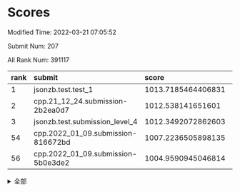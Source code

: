 # Scores

Modified Time: 2022-03-21 07:05:52

Submit Num: 207

All Rank Num: 391117

| rank |               submit               |       score        |       sigma        | pk_num |
| :--- | :--------------------------------- | :----------------- | :----------------- | :----- |
| 1    | jsonzb.test.test_1                 | 1013.7185464406831 | 0.8027947530491559 | 7559   |
| 2    | cpp.21_12_24.submission-2b2ea0d7   | 1012.538141651601  | 0.7777200551121491 | 7562   |
| 3    | jsonzb.test.submission_level_4     | 1012.3492072862603 | 0.7882061445440159 | 7557   |
| 54   | cpp.2022_01_09.submission-816672bd | 1007.2236505898135 | 0.7348442381975923 | 7560   |
| 56   | cpp.2022_01_09.submission-5b0e3de2 | 1004.9590945046814 | 0.712634864938916  | 7559   |


<details>
<summary>全部</summary>

| rank |                 submit                 |       score        |       sigma        | pk_num |
| :--- | :------------------------------------- | :----------------- | :----------------- | :----- |
| 1    | jsonzb.test.test_1                     | 1013.7185464406831 | 0.8027947530491559 | 7559   |
| 2    | cpp.21_12_24.submission-2b2ea0d7       | 1012.538141651601  | 0.7777200551121491 | 7562   |
| 3    | jsonzb.test.submission_level_4         | 1012.3492072862603 | 0.7882061445440159 | 7557   |
| 4    | gobigger.level_3.submission_level_3_0  | 1011.7700883975332 | 0.7731986779815464 | 7557   |
| 5    | gobigger.level_3.submission_level_3_2  | 1011.7682624353394 | 0.761871106405695  | 7559   |
| 6    | gobigger.level_3.submission_level_3_15 | 1011.5517005876497 | 0.7828327312557639 | 7558   |
| 7    | gobigger.level_3.submission_level_3_36 | 1011.4795204431987 | 0.7581274502497346 | 7555   |
| 8    | gobigger.level_3.submission_level_3_6  | 1011.3970402947506 | 0.7509219164807954 | 7558   |
| 9    | gobigger.level_3.submission_level_3_26 | 1011.0659542614274 | 0.7697291571995228 | 7561   |
| 10   | gobigger.level_3.submission_level_3_29 | 1010.9646196608179 | 0.754282440689432  | 7560   |
| 11   | gobigger.level_3.submission_level_3_7  | 1010.9273137968976 | 0.8008430831430482 | 7560   |
| 12   | gobigger.level_3.submission_level_3_43 | 1010.9106581952775 | 0.7505695747567862 | 7557   |
| 13   | gobigger.level_3.submission_level_3_47 | 1010.6682782104674 | 0.7486071315401303 | 7559   |
| 14   | gobigger.level_3.submission_level_3_10 | 1010.6235819190003 | 0.754451505222346  | 7559   |
| 15   | gobigger.level_3.submission_level_3_3  | 1010.6096331236098 | 0.7783220553430189 | 7554   |
| 16   | gobigger.level_3.submission_level_3_46 | 1010.4800587296613 | 0.7585518718672607 | 7561   |
| 17   | gobigger.level_3.submission_level_3_21 | 1010.3627084432234 | 0.7587892859430382 | 7558   |
| 18   | gobigger.level_3.submission_level_3_35 | 1010.3376376235966 | 0.7718617808886955 | 7554   |
| 19   | gobigger.level_3.submission_level_3_31 | 1010.2399597894677 | 0.746729270870957  | 7555   |
| 20   | gobigger.level_3.submission_level_3_11 | 1010.1941145177417 | 0.7726622925457444 | 7559   |
| 21   | gobigger.level_3.submission_level_3_49 | 1010.1122728138803 | 0.766717583701099  | 7559   |
| 22   | gobigger.level_3.submission_level_3_5  | 1010.081780061995  | 0.7496740326559551 | 7563   |
| 23   | gobigger.level_3.submission_level_3_44 | 1010.0664939608262 | 0.7556339220081648 | 7553   |
| 24   | gobigger.level_3.submission_level_3_34 | 1010.0648545765428 | 0.7615107165112135 | 7562   |
| 25   | gobigger.level_3.submission_level_3_45 | 1010.046022809799  | 0.765679505484724  | 7560   |
| 26   | gobigger.level_3.submission_level_3_33 | 1010.0046793657119 | 0.7581682192650743 | 7558   |
| 27   | gobigger.level_3.submission_level_3_12 | 1009.9854583786724 | 0.7561036144024046 | 7560   |
| 28   | gobigger.level_3.submission_level_3_4  | 1009.9655934644043 | 0.7738051901402564 | 7560   |
| 29   | gobigger.level_3.submission_level_3_8  | 1009.9307558052229 | 0.7782041690548408 | 7561   |
| 30   | gobigger.level_3.submission_level_3_37 | 1009.9198179498786 | 0.7770549931354881 | 7561   |
| 31   | gobigger.level_3.submission_level_3_14 | 1009.9181531677621 | 0.7437911478040449 | 7558   |
| 32   | gobigger.level_3.submission_level_3_17 | 1009.8730094424831 | 0.7581332112527194 | 7561   |
| 33   | gobigger.level_3.submission_level_3_22 | 1009.801038261284  | 0.7485269840159294 | 7561   |
| 34   | gobigger.level_3.submission_level_3_19 | 1009.7444045564189 | 0.7405648139626779 | 7559   |
| 35   | gobigger.level_3.submission_level_3_16 | 1009.737231995153  | 0.7635187414475958 | 7556   |
| 36   | gobigger.level_3.submission_level_3_1  | 1009.659516379776  | 0.7338328480722285 | 7557   |
| 37   | gobigger.level_3.submission_level_3_39 | 1009.6346593099175 | 0.7410201890950296 | 7557   |
| 38   | gobigger.level_3.submission_level_3_28 | 1009.628803896487  | 0.7360631148684362 | 7555   |
| 39   | gobigger.level_3.submission_level_3_20 | 1009.5811119926401 | 0.730899107224028  | 7559   |
| 40   | gobigger.level_3.submission_level_3_23 | 1009.5674342179077 | 0.7497059688144867 | 7556   |
| 41   | gobigger.level_3.submission_level_3_42 | 1009.4507041692062 | 0.7500698819567138 | 7556   |
| 42   | gobigger.level_3.submission_level_3_18 | 1009.4000344765742 | 0.7632983080880185 | 7560   |
| 43   | gobigger.level_3.submission_level_3_27 | 1009.359107714584  | 0.7487133971533846 | 7558   |
| 44   | gobigger.level_3.submission_level_3_24 | 1009.1887259195963 | 0.7792263368579718 | 7560   |
| 45   | gobigger.level_3.submission_level_3_41 | 1009.1432559143606 | 0.7533348946411371 | 7551   |
| 46   | gobigger.level_3.submission_level_3_9  | 1009.1033639752184 | 0.7407184020785397 | 7561   |
| 47   | gobigger.level_3.submission_level_3_40 | 1009.0785795862739 | 0.730772668246139  | 7561   |
| 48   | gobigger.level_3.submission_level_3_30 | 1009.0074312138604 | 0.7668945867727938 | 7559   |
| 49   | gobigger.level_3.submission_level_3_38 | 1008.9877324244187 | 0.7586822215818113 | 7559   |
| 50   | gobigger.level_3.submission_level_3_13 | 1008.7556763962898 | 0.7436565451664401 | 7559   |
| 51   | gobigger.level_3.submission_level_3_25 | 1008.3870579824325 | 0.738817361503702  | 7564   |
| 52   | gobigger.level_3.submission_level_3_32 | 1008.2901631627901 | 0.730793113703451  | 7555   |
| 53   | gobigger.level_3.submission_level_3_48 | 1008.0916803908424 | 0.7429646676714071 | 7558   |
| 54   | cpp.2022_01_09.submission-816672bd     | 1007.2236505898135 | 0.7348442381975923 | 7560   |
| 55   | gobigger.level_1.submission_level_1_3  | 1004.9641079425951 | 0.7226768062851958 | 7560   |
| 56   | cpp.2022_01_09.submission-5b0e3de2     | 1004.9590945046814 | 0.712634864938916  | 7559   |
| 57   | gobigger.level_1.submission_level_1_1  | 1004.2715787686379 | 0.719309331757022  | 7561   |
| 58   | gobigger.level_1.submission_level_1_8  | 1004.2492960196784 | 0.7182926084373986 | 7557   |
| 59   | gobigger.level_1.submission_level_1_27 | 1004.1784639862127 | 0.7021991903991649 | 7563   |
| 60   | gobigger.level_1.submission_level_1_45 | 1004.1508235723584 | 0.7149329658809868 | 7558   |
| 61   | gobigger.level_1.submission_level_1_37 | 1004.1231292123576 | 0.7336040139692586 | 7556   |
| 62   | gobigger.level_1.submission_level_1_17 | 1004.0051429340123 | 0.7393634365602985 | 7559   |
| 63   | gobigger.level_1.submission_level_1_26 | 1003.966915588347  | 0.7154068564898491 | 7558   |
| 64   | gobigger.level_1.submission_level_1_13 | 1003.9241194953352 | 0.7143714712190401 | 7554   |
| 65   | gobigger.level_1.submission_level_1_35 | 1003.9071657479217 | 0.7268734994113759 | 7556   |
| 66   | gobigger.level_1.submission_level_1_49 | 1003.8599228241899 | 0.7076951466025442 | 7558   |
| 67   | gobigger.level_1.submission_level_1_21 | 1003.8555906324846 | 0.7110191467654722 | 7559   |
| 68   | gobigger.level_1.submission_level_1_24 | 1003.8091127093611 | 0.7174760855406003 | 7560   |
| 69   | gobigger.level_1.submission_level_1_5  | 1003.8013865221192 | 0.7133886715087734 | 7561   |
| 70   | gobigger.level_1.submission_level_1_46 | 1003.8001060104316 | 0.7169080308977034 | 7555   |
| 71   | gobigger.level_1.submission_level_1_0  | 1003.6622916330523 | 0.712408017076885  | 7552   |
| 72   | gobigger.level_1.submission_level_1_38 | 1003.6338944454601 | 0.7176881709872298 | 7560   |
| 73   | gobigger.level_1.submission_level_1_19 | 1003.6261996136674 | 0.7140555685507318 | 7558   |
| 74   | gobigger.level_1.submission_level_1_41 | 1003.6250118659328 | 0.7308495571949533 | 7560   |
| 75   | gobigger.level_1.submission_level_1_2  | 1003.540328877654  | 0.7065583977861563 | 7560   |
| 76   | gobigger.level_1.submission_level_1_18 | 1003.5387177259448 | 0.7145063952070687 | 7551   |
| 77   | gobigger.level_1.submission_level_1_34 | 1003.5130224817613 | 0.702042329789352  | 7557   |
| 78   | gobigger.level_1.submission_level_1_40 | 1003.4630255156254 | 0.7221348896195607 | 7558   |
| 79   | gobigger.level_1.submission_level_1_43 | 1003.3603256228782 | 0.711931204627463  | 7561   |
| 80   | gobigger.level_1.submission_level_1_36 | 1003.2669497549052 | 0.7193700254926484 | 7560   |
| 81   | gobigger.level_1.submission_level_1_47 | 1003.253885959793  | 0.7170911201741071 | 7556   |
| 82   | gobigger.level_1.submission_level_1_4  | 1003.2387741044032 | 0.7185652819834497 | 7560   |
| 83   | gobigger.level_1.submission_level_1_15 | 1003.2144135507259 | 0.7098017519135507 | 7556   |
| 84   | gobigger.level_1.submission_level_1_20 | 1003.1997528975994 | 0.7136868997147783 | 7555   |
| 85   | gobigger.level_1.submission_level_1_29 | 1003.1988527349754 | 0.7175835859675819 | 7561   |
| 86   | gobigger.level_1.submission_level_1_9  | 1003.186564142287  | 0.732581993056079  | 7563   |
| 87   | gobigger.level_1.submission_level_1_33 | 1003.0952865002888 | 0.7089305248117228 | 7554   |
| 88   | gobigger.level_1.submission_level_1_25 | 1003.0433048053303 | 0.7177198712005503 | 7560   |
| 89   | gobigger.level_1.submission_level_1_22 | 1003.0401622066835 | 0.7166500947985136 | 7559   |
| 90   | gobigger.level_1.submission_level_1_11 | 1002.8631533346019 | 0.715138799954129  | 7561   |
| 91   | gobigger.level_1.submission_level_1_23 | 1002.8509912899427 | 0.7171219932170347 | 7558   |
| 92   | gobigger.level_1.submission_level_1_42 | 1002.8381717815612 | 0.7142016197025521 | 7558   |
| 93   | gobigger.level_1.submission_level_1_7  | 1002.7713837594993 | 0.7131304431568724 | 7555   |
| 94   | gobigger.level_1.submission_level_1_28 | 1002.769206319539  | 0.7123677789168968 | 7564   |
| 95   | gobigger.level_1.submission_level_1_44 | 1002.7595203761891 | 0.7115845619871588 | 7562   |
| 96   | gobigger.level_1.submission_level_1_31 | 1002.7139768339545 | 0.7241177485858145 | 7558   |
| 97   | gobigger.level_1.submission_level_1_30 | 1002.6746237135397 | 0.7155283764321878 | 7561   |
| 98   | gobigger.level_1.submission_level_1_14 | 1002.6608714980097 | 0.7233411077029887 | 7564   |
| 99   | gobigger.level_1.submission_level_1_32 | 1002.6016952211774 | 0.7164706400071028 | 7551   |
| 100  | gobigger.level_1.submission_level_1_48 | 1002.5724643970653 | 0.710705371770865  | 7555   |
| 101  | gobigger.level_1.submission_level_1_16 | 1002.5063597004191 | 0.7145647173950137 | 7552   |
| 102  | gobigger.level_1.submission_level_1_39 | 1002.4615007325219 | 0.7145649540999707 | 7555   |
| 103  | gobigger.level_1.submission_level_1_12 | 1002.1652128201371 | 0.7109990602666681 | 7562   |
| 104  | gobigger.level_1.submission_level_1_6  | 1002.1268075355965 | 0.7157052408822285 | 7557   |
| 105  | gobigger.level_1.submission_level_1_10 | 1001.9261966079965 | 0.7101829620330552 | 7555   |
| 106  | gobigger.random.submission_random_34   | 997.2821168582152  | 0.7049947567851224 | 7555   |
| 107  | gobigger.random.submission_random_45   | 997.0666459641038  | 0.7098059941375886 | 7547   |
| 108  | gobigger.random.submission_random_30   | 996.8405055202758  | 0.7026345306431864 | 7559   |
| 109  | gobigger.random.submission_random_19   | 996.8342798029178  | 0.7155004748648605 | 7559   |
| 110  | gobigger.random.submission_random_7    | 996.7356766580648  | 0.7120360817821921 | 7559   |
| 111  | gobigger.random.submission_random_48   | 996.6238231856494  | 0.7069727219695657 | 7560   |
| 112  | gobigger.random.submission_random_3    | 996.6072645738839  | 0.706805377857895  | 7554   |
| 113  | gobigger.random.submission_random_20   | 996.5879091304773  | 0.7024893165847335 | 7554   |
| 114  | gobigger.random.submission_random_28   | 996.5846660075659  | 0.7112846857692141 | 7561   |
| 115  | gobigger.random.submission_random_12   | 996.4930952389564  | 0.7058368831124249 | 7559   |
| 116  | gobigger.random.submission_random_47   | 996.4548718168265  | 0.7093871747441435 | 7555   |
| 117  | gobigger.random.submission_random_36   | 996.3552512746422  | 0.7261446200574386 | 7557   |
| 118  | gobigger.random.submission_random_13   | 996.340272178506   | 0.7017089911072418 | 7553   |
| 119  | gobigger.random.submission_random_22   | 996.3320392477356  | 0.6998236667829885 | 7558   |
| 120  | gobigger.random.submission_random_1    | 996.2972924738126  | 0.7131331740217661 | 7558   |
| 121  | gobigger.random.submission_random_16   | 996.2013583229655  | 0.7005697686012546 | 7559   |
| 122  | gobigger.random.submission_random_42   | 996.1860234016789  | 0.7183906702096613 | 7557   |
| 123  | gobigger.random.submission_random_9    | 996.1855311232315  | 0.713622582074681  | 7560   |
| 124  | gobigger.random.submission_random_18   | 996.1667158246012  | 0.7275275642806859 | 7552   |
| 125  | gobigger.random.submission_random_33   | 996.1132594691749  | 0.7125039301760642 | 7554   |
| 126  | gobigger.random.submission_random_2    | 996.1040678883005  | 0.7105794471010313 | 7560   |
| 127  | gobigger.random.submission_random_21   | 996.0803486300017  | 0.719889431990298  | 7557   |
| 128  | gobigger.random.submission_random_31   | 996.0796154373521  | 0.7042635487896667 | 7560   |
| 129  | gobigger.random.submission_random_26   | 996.0715577329713  | 0.7089710170341147 | 7555   |
| 130  | gobigger.random.submission_random_11   | 995.9914881910776  | 0.7109993952467989 | 7560   |
| 131  | gobigger.random.submission_random_43   | 995.972856594203   | 0.7103300299106038 | 7559   |
| 132  | gobigger.random.submission_random_39   | 995.8819316018855  | 0.7172231664206521 | 7556   |
| 133  | gobigger.random.submission_random_24   | 995.8742552306583  | 0.7094666458408276 | 7556   |
| 134  | gobigger.random.submission_random_25   | 995.8401143358411  | 0.7113917515390917 | 7557   |
| 135  | gobigger.random.submission_random_44   | 995.8342949800915  | 0.7006595004665142 | 7553   |
| 136  | gobigger.random.submission_random_17   | 995.834080510037   | 0.7043896304187833 | 7561   |
| 137  | gobigger.random.submission_random_37   | 995.7949432777417  | 0.7061120504344384 | 7558   |
| 138  | gobigger.random.submission_random_14   | 995.7705490163287  | 0.7141815086901635 | 7557   |
| 139  | gobigger.random.submission_random_41   | 995.704887569785   | 0.7094043966703588 | 7556   |
| 140  | gobigger.random.submission_random_38   | 995.6823945024227  | 0.6963194191339143 | 7556   |
| 141  | gobigger.random.submission_random_0    | 995.646616284301   | 0.7212046652386875 | 7558   |
| 142  | gobigger.random.submission_random_49   | 995.5352080411652  | 0.7066746397662197 | 7559   |
| 143  | gobigger.random.submission_random_27   | 995.5344321199977  | 0.7021499546873757 | 7561   |
| 144  | gobigger.random.submission_random_15   | 995.4127776914042  | 0.7138646988081376 | 7561   |
| 145  | gobigger.random.submission_random_23   | 995.4050176606924  | 0.7312912069040678 | 7553   |
| 146  | gobigger.random.submission_random_8    | 995.3329152169583  | 0.7271850034563174 | 7554   |
| 147  | gobigger.random.submission_random_32   | 995.3319545009496  | 0.7096232321600473 | 7555   |
| 148  | gobigger.random.submission_random_5    | 995.2606417325469  | 0.7069121115017591 | 7557   |
| 149  | gobigger.random.submission_random_6    | 995.2000707553282  | 0.707033339084619  | 7556   |
| 150  | gobigger.random.submission_random_10   | 995.0844633979956  | 0.7176892097169948 | 7559   |
| 151  | gobigger.random.submission_random_35   | 995.0718177213853  | 0.7183701504245574 | 7559   |
| 152  | gobigger.random.submission_random_4    | 995.0192607065211  | 0.7194446898217991 | 7554   |
| 153  | gobigger.random.submission_random_46   | 995.0160087263054  | 0.7079441898444869 | 7563   |
| 154  | gobigger.random.submission_random_40   | 994.9793390154005  | 0.7280433055040723 | 7560   |
| 155  | gobigger.level_2.submission_level_2_44 | 994.1446938093799  | 0.7443485588975693 | 7562   |
| 156  | gobigger.random.submission_random_29   | 994.0866581731053  | 0.752803118163825  | 7554   |
| 157  | gobigger.level_2.submission_level_2_5  | 994.0163766394359  | 0.7178679057194836 | 7554   |
| 158  | gobigger.level_2.submission_level_2_37 | 993.9785674936471  | 0.7245106301593945 | 7557   |
| 159  | gobigger.level_2.submission_level_2_32 | 993.3130488286537  | 0.7189880287556571 | 7562   |
| 160  | gobigger.level_2.submission_level_2_30 | 993.1937546437313  | 0.7246487612142414 | 7557   |
| 161  | gobigger.level_2.submission_level_2_18 | 993.1517985853316  | 0.7324725028126498 | 7563   |
| 162  | gobigger.level_2.submission_level_2_42 | 993.0013533928528  | 0.7401886988917938 | 7563   |
| 163  | gobigger.level_2.submission_level_2_10 | 992.9942628147537  | 0.7305239721901342 | 7556   |
| 164  | gobigger.level_2.submission_level_2_13 | 992.9078343982486  | 0.7349672138708435 | 7558   |
| 165  | gobigger.level_2.submission_level_2_0  | 992.7840344590174  | 0.7358499347734913 | 7554   |
| 166  | gobigger.level_2.submission_level_2_1  | 992.780439164573   | 0.7361599126077361 | 7561   |
| 167  | gobigger.level_2.submission_level_2_28 | 992.7772297668811  | 0.7313339290590607 | 7559   |
| 168  | gobigger.level_2.submission_level_2_26 | 992.7201464112958  | 0.7235267252946315 | 7557   |
| 169  | gobigger.level_2.submission_level_2_38 | 992.7008239840413  | 0.7395162271518397 | 7560   |
| 170  | gobigger.level_2.submission_level_2_27 | 992.6556919834367  | 0.7482573535128022 | 7556   |
| 171  | gobigger.level_2.submission_level_2_49 | 992.5258054867319  | 0.7503919165083155 | 7556   |
| 172  | gobigger.level_2.submission_level_2_8  | 992.3762365003407  | 0.7464330405606728 | 7561   |
| 173  | gobigger.level_2.submission_level_2_14 | 992.3670497266155  | 0.7480796856368364 | 7562   |
| 174  | gobigger.level_2.submission_level_2_34 | 992.3433420338374  | 0.7425010824431463 | 7556   |
| 175  | gobigger.level_2.submission_level_2_23 | 992.2536796631869  | 0.7537069274093985 | 7553   |
| 176  | gobigger.level_2.submission_level_2_33 | 992.1718532709831  | 0.7357485385623779 | 7556   |
| 177  | gobigger.level_2.submission_level_2_2  | 992.1711577235404  | 0.7600370081878615 | 7564   |
| 178  | gobigger.level_2.submission_level_2_20 | 992.1430343756579  | 0.7458844027877206 | 7559   |
| 179  | gobigger.level_2.submission_level_2_40 | 992.1225588150013  | 0.7436463338185544 | 7560   |
| 180  | gobigger.level_2.submission_level_2_24 | 992.1128953887285  | 0.7471930112270821 | 7559   |
| 181  | gobigger.level_2.submission_level_2_7  | 992.0715567930291  | 0.7415811023178177 | 7557   |
| 182  | gobigger.level_2.submission_level_2_39 | 991.997502049855   | 0.7497254831749517 | 7556   |
| 183  | gobigger.level_2.submission_level_2_22 | 991.9559837183713  | 0.7537955611897497 | 7562   |
| 184  | gobigger.level_2.submission_level_2_45 | 991.8716059067204  | 0.7356066901358843 | 7561   |
| 185  | gobigger.level_2.submission_level_2_4  | 991.8112938707507  | 0.7540711792216421 | 7554   |
| 186  | gobigger.level_2.submission_level_2_17 | 991.738166848447   | 0.7706202687969637 | 7558   |
| 187  | gobigger.level_2.submission_level_2_46 | 991.7298773637386  | 0.7556852348011001 | 7558   |
| 188  | gobigger.level_2.submission_level_2_6  | 991.6927727080352  | 0.7494954383596719 | 7557   |
| 189  | gobigger.level_2.submission_level_2_19 | 991.6382418098807  | 0.7570834405902255 | 7559   |
| 190  | gobigger.level_2.submission_level_2_16 | 991.6119910065935  | 0.7435178361297424 | 7558   |
| 191  | gobigger.level_2.submission_level_2_47 | 991.6002887291522  | 0.7670525727043254 | 7552   |
| 192  | gobigger.level_2.submission_level_2_35 | 991.5311425321248  | 0.7456770958493776 | 7556   |
| 193  | gobigger.level_2.submission_level_2_21 | 991.522943871979   | 0.7579714365796745 | 7556   |
| 194  | gobigger.level_2.submission_level_2_29 | 991.5164077107473  | 0.7443138325302132 | 7557   |
| 195  | gobigger.level_2.submission_level_2_43 | 991.4386017212302  | 0.7555213819755577 | 7561   |
| 196  | gobigger.level_2.submission_level_2_3  | 991.3990556133652  | 0.7541033737259125 | 7557   |
| 197  | gobigger.level_2.submission_level_2_11 | 991.3383123136534  | 0.7753732205628839 | 7553   |
| 198  | gobigger.level_2.submission_level_2_48 | 991.2929256155862  | 0.7547971462524391 | 7558   |
| 199  | gobigger.level_2.submission_level_2_15 | 991.2531350481502  | 0.7488251946258878 | 7554   |
| 200  | gobigger.level_2.submission_level_2_9  | 991.1540590129656  | 0.7631468911702342 | 7559   |
| 201  | gobigger.level_2.submission_level_2_31 | 991.1275378807925  | 0.7771149688000354 | 7555   |
| 202  | gobigger.level_2.submission_level_2_25 | 990.9927546334657  | 0.767612920727095  | 7555   |
| 203  | gobigger.level_2.submission_level_2_12 | 990.7319947217343  | 0.7554903752502    | 7558   |
| 204  | gobigger.level_2.submission_level_2_41 | 990.6777775763762  | 0.7664002311980285 | 7552   |
| 205  | gobigger.level_2.submission_level_2_36 | 990.4226042735485  | 0.7534268121016103 | 7554   |
| 206  | gobigger.none.submission_none_1        | 974.7543408518663  | 1.6884579553246126 | 7556   |
| 207  | gobigger.none.submission_none_0        | 974.6857434613516  | 1.4998685118392514 | 7557   |

</details>